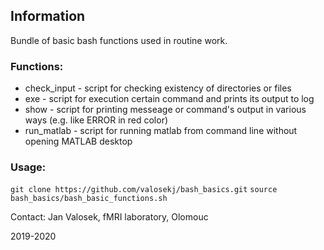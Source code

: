 ## Information

Bundle of basic bash functions used in routine work.


### Functions:
 - check_input - script for checking existency of directories or files
 - exe - script for execution certain command and prints its output to log
 - show - script for printing messeage or command's output in various ways (e.g. like ERROR in red color)
 - run_matlab - script for running matlab from command line without opening MATLAB desktop


### Usage:
`git clone https://github.com/valosekj/bash_basics.git`
`source bash_basics/bash_basic_functions.sh`

Contact: Jan Valosek, fMRI laboratory, Olomouc

2019-2020
